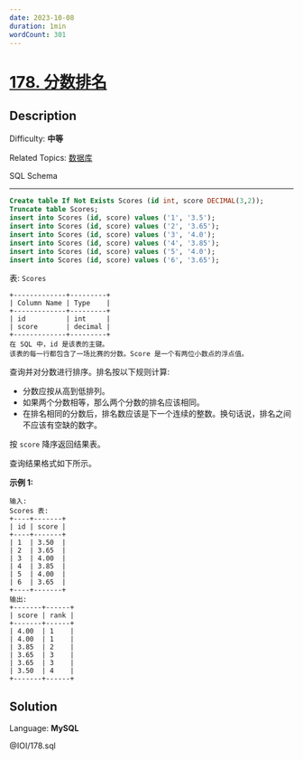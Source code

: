 ```yaml
---
date: 2023-10-08
duration: 1min
wordCount: 301
---
```


# [178\. 分数排名](https://leetcode.cn/problems/rank-scores/)

## Description

Difficulty: **中等**

Related Topics: [数据库](https://leetcode.cn/tag/https://leetcode.cn/tag/database//)


<span>SQL Schema</span>

* * *

```sql
Create table If Not Exists Scores (id int, score DECIMAL(3,2));
Truncate table Scores;
insert into Scores (id, score) values ('1', '3.5');
insert into Scores (id, score) values ('2', '3.65');
insert into Scores (id, score) values ('3', '4.0');
insert into Scores (id, score) values ('4', '3.85');
insert into Scores (id, score) values ('5', '4.0');
insert into Scores (id, score) values ('6', '3.65');
```

表: `Scores`

```
+-------------+---------+
| Column Name | Type    |
+-------------+---------+
| id          | int     |
| score       | decimal |
+-------------+---------+
在 SQL 中，id 是该表的主键。
该表的每一行都包含了一场比赛的分数。Score 是一个有两位小数点的浮点值。
```

查询并对分数进行排序。排名按以下规则计算:

*   分数应按从高到低排列。
*   如果两个分数相等，那么两个分数的排名应该相同。
*   在排名相同的分数后，排名数应该是下一个连续的整数。换句话说，排名之间不应该有空缺的数字。

按 `score` 降序返回结果表。

查询结果格式如下所示。

**示例 1:**

```
输入:
Scores 表:
+----+-------+
| id | score |
+----+-------+
| 1  | 3.50  |
| 2  | 3.65  |
| 3  | 4.00  |
| 4  | 3.85  |
| 5  | 4.00  |
| 6  | 3.65  |
+----+-------+
输出:
+-------+------+
| score | rank |
+-------+------+
| 4.00  | 1    |
| 4.00  | 1    |
| 3.85  | 2    |
| 3.65  | 3    |
| 3.65  | 3    |
| 3.50  | 4    |
+-------+------+
```

## Solution

Language: **MySQL**

@IOI/178.sql
